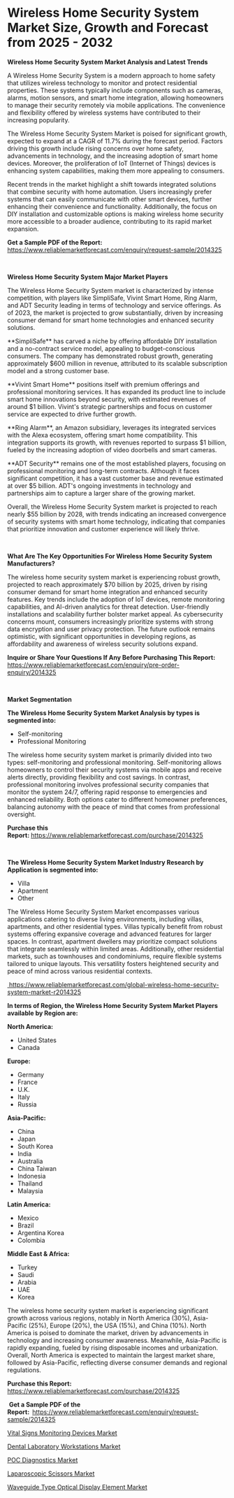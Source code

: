 <p><h1>Wireless Home Security System Market Size, Growth and Forecast from 2025 - 2032</h1></p><p><strong>Wireless Home Security System Market Analysis and Latest Trends</strong></p>
<p><p>A Wireless Home Security System is a modern approach to home safety that utilizes wireless technology to monitor and protect residential properties. These systems typically include components such as cameras, alarms, motion sensors, and smart home integration, allowing homeowners to manage their security remotely via mobile applications. The convenience and flexibility offered by wireless systems have contributed to their increasing popularity.</p><p>The Wireless Home Security System Market is poised for significant growth, expected to expand at a CAGR of 11.7% during the forecast period. Factors driving this growth include rising concerns over home safety, advancements in technology, and the increasing adoption of smart home devices. Moreover, the proliferation of IoT (Internet of Things) devices is enhancing system capabilities, making them more appealing to consumers.</p><p>Recent trends in the market highlight a shift towards integrated solutions that combine security with home automation. Users increasingly prefer systems that can easily communicate with other smart devices, further enhancing their convenience and functionality. Additionally, the focus on DIY installation and customizable options is making wireless home security more accessible to a broader audience, contributing to its rapid market expansion.</p></p>
<p><strong>Get a Sample PDF of the Report:&nbsp;</strong> <a href="https://www.reliablemarketforecast.com/enquiry/request-sample/2014325?utm_campaign=2749&utm_medium=2&utm_source=Github&utm_content=ia&utm_term=06042025&utm_id=wireless-home-security-system">https://www.reliablemarketforecast.com/enquiry/request-sample/2014325</a></p>
<p>&nbsp;</p>
<p><strong>Wireless Home Security System Major Market Players</strong></p>
<p><p>The Wireless Home Security System market is characterized by intense competition, with players like SimpliSafe, Vivint Smart Home, Ring Alarm, and ADT Security leading in terms of technology and service offerings. As of 2023, the market is projected to grow substantially, driven by increasing consumer demand for smart home technologies and enhanced security solutions.</p><p>**SimpliSafe** has carved a niche by offering affordable DIY installation and a no-contract service model, appealing to budget-conscious consumers. The company has demonstrated robust growth, generating approximately $600 million in revenue, attributed to its scalable subscription model and a strong customer base.</p><p>**Vivint Smart Home** positions itself with premium offerings and professional monitoring services. It has expanded its product line to include smart home innovations beyond security, with estimated revenues of around $1 billion. Vivint's strategic partnerships and focus on customer service are expected to drive further growth.</p><p>**Ring Alarm**, an Amazon subsidiary, leverages its integrated services with the Alexa ecosystem, offering smart home compatibility. This integration supports its growth, with revenues reported to surpass $1 billion, fueled by the increasing adoption of video doorbells and smart cameras.</p><p>**ADT Security** remains one of the most established players, focusing on professional monitoring and long-term contracts. Although it faces significant competition, it has a vast customer base and revenue estimated at over $5 billion. ADT's ongoing investments in technology and partnerships aim to capture a larger share of the growing market.</p><p>Overall, the Wireless Home Security System market is projected to reach nearly $55 billion by 2028, with trends indicating an increased convergence of security systems with smart home technology, indicating that companies that prioritize innovation and customer experience will likely thrive.</p></p>
<p>&nbsp;</p>
<p><strong>What Are The Key Opportunities For Wireless Home Security System Manufacturers?</strong></p>
<p><p>The wireless home security system market is experiencing robust growth, projected to reach approximately $70 billion by 2025, driven by rising consumer demand for smart home integration and enhanced security features. Key trends include the adoption of IoT devices, remote monitoring capabilities, and AI-driven analytics for threat detection. User-friendly installations and scalability further bolster market appeal. As cybersecurity concerns mount, consumers increasingly prioritize systems with strong data encryption and user privacy protection. The future outlook remains optimistic, with significant opportunities in developing regions, as affordability and awareness of wireless security solutions expand.</p></p>
<p><strong>Inquire or Share Your Questions If Any Before Purchasing This Report:</strong> <a href="https://www.reliablemarketforecast.com/enquiry/pre-order-enquiry/2014325?utm_campaign=2749&utm_medium=2&utm_source=Github&utm_content=ia&utm_term=06042025&utm_id=wireless-home-security-system">https://www.reliablemarketforecast.com/enquiry/pre-order-enquiry/2014325</a></p>
<p>&nbsp;</p>
<p><strong>Market Segmentation</strong></p>
<p><strong>The Wireless Home Security System Market Analysis by types is segmented into:</strong></p>
<p><ul><li>Self-monitoring</li><li>Professional Monitoring</li></ul></p>
<p><p>The wireless home security system market is primarily divided into two types: self-monitoring and professional monitoring. Self-monitoring allows homeowners to control their security systems via mobile apps and receive alerts directly, providing flexibility and cost savings. In contrast, professional monitoring involves professional security companies that monitor the system 24/7, offering rapid response to emergencies and enhanced reliability. Both options cater to different homeowner preferences, balancing autonomy with the peace of mind that comes from professional oversight.</p></p>
<p><strong>Purchase this Report:&nbsp;</strong><a href="https://www.reliablemarketforecast.com/purchase/2014325?utm_campaign=2749&utm_medium=2&utm_source=Github&utm_content=ia&utm_term=06042025&utm_id=wireless-home-security-system">https://www.reliablemarketforecast.com/purchase/2014325</a></p>
<p>&nbsp;</p>
<p><strong>The Wireless Home Security System Market Industry Research by Application is segmented into:</strong></p>
<p><ul><li>Villa</li><li>Apartment</li><li>Other</li></ul></p>
<p><p>The Wireless Home Security System Market encompasses various applications catering to diverse living environments, including villas, apartments, and other residential types. Villas typically benefit from robust systems offering expansive coverage and advanced features for larger spaces. In contrast, apartment dwellers may prioritize compact solutions that integrate seamlessly within limited areas. Additionally, other residential markets, such as townhouses and condominiums, require flexible systems tailored to unique layouts. This versatility fosters heightened security and peace of mind across various residential contexts.</p></p>
<p><a href="https://www.reliablemarketforecast.com/global-wireless-home-security-system-market-r2014325?utm_campaign=2749&utm_medium=2&utm_source=Github&utm_content=ia&utm_term=06042025&utm_id=wireless-home-security-system">&nbsp;https://www.reliablemarketforecast.com/global-wireless-home-security-system-market-r2014325</a></p>
<p><strong>In terms of Region, the Wireless Home Security System Market Players available by Region are:</strong></p>
<p>
    <p> <strong> North America: </strong>
        <ul>
            <li>United States</li>
            <li>Canada</li>
        </ul>
        </p> 
    <p> <strong> Europe: </strong>
        <ul>
            <li>Germany</li>
            <li>France</li>
            <li>U.K.</li>
            <li>Italy</li>
            <li>Russia</li>
        </ul>
        </p> 
    <p> <strong> Asia-Pacific: </strong>
        <ul>
            <li>China</li>
            <li>Japan</li>
            <li>South Korea</li>
            <li>India</li>
            <li>Australia</li>
            <li>China Taiwan</li>
            <li>Indonesia</li>
            <li>Thailand</li>
            <li>Malaysia</li>
        </ul>
        </p> 
    <p> <strong> Latin America: </strong>
        <ul>
            <li>Mexico</li>
            <li>Brazil</li>
            <li>Argentina Korea</li>
            <li>Colombia</li>
        </ul>
        </p> 
    <p> <strong> Middle East & Africa: </strong>
        <ul>
            <li>Turkey</li>
            <li>Saudi</li>
            <li>Arabia</li>
            <li>UAE</li>
            <li>Korea</li>
        </ul>
    </p>
    </p>
<p><p>The wireless home security system market is experiencing significant growth across various regions, notably in North America (30%), Asia-Pacific (25%), Europe (20%), the USA (15%), and China (10%). North America is poised to dominate the market, driven by advancements in technology and increasing consumer awareness. Meanwhile, Asia-Pacific is rapidly expanding, fueled by rising disposable incomes and urbanization. Overall, North America is expected to maintain the largest market share, followed by Asia-Pacific, reflecting diverse consumer demands and regional regulations.</p></p>
<p><strong>Purchase this Report: </strong><a href="https://www.reliablemarketforecast.com/purchase/2014325?utm_campaign=2749&utm_medium=2&utm_source=Github&utm_content=ia&utm_term=06042025&utm_id=wireless-home-security-system">https://www.reliablemarketforecast.com/purchase/2014325</a></p>
<p>&nbsp;<strong>Get a Sample PDF of the Report:&nbsp;&nbsp;</strong><a href="https://www.reliablemarketforecast.com/enquiry/request-sample/2014325?utm_campaign=2749&utm_medium=2&utm_source=Github&utm_content=ia&utm_term=06042025&utm_id=wireless-home-security-system">https://www.reliablemarketforecast.com/enquiry/request-sample/2014325</a></p>
<p><strong></strong></p>
<p><p><a href="https://www.linkedin.com/pulse/vital-signs-monitoring-devices-market-report-expected-cagr-xpfsc?utm_campaign=2749&utm_medium=2&utm_source=Github&utm_content=ia&utm_term=06042025&utm_id=wireless-home-security-system">Vital Signs Monitoring Devices Market</a></p><p><a href="https://www.linkedin.com/pulse/dental-laboratory-workstations-market-global-regional-oejpc?utm_campaign=2749&utm_medium=2&utm_source=Github&utm_content=ia&utm_term=06042025&utm_id=wireless-home-security-system">Dental Laboratory Workstations Market</a></p><p><a href="https://www.linkedin.com/pulse/comprehensive-study-poc-diagnostics-market-size-dynamics-efbuc?utm_campaign=2749&utm_medium=2&utm_source=Github&utm_content=ia&utm_term=06042025&utm_id=wireless-home-security-system">POC Diagnostics Market</a></p><p><a href="https://www.linkedin.com/pulse/breaking-down-laparoscopic-scissors-market-growth-102-cagr-expected-27tjc?utm_campaign=2749&utm_medium=2&utm_source=Github&utm_content=ia&utm_term=06042025&utm_id=wireless-home-security-system">Laparoscopic Scissors Market</a></p><p><a href="https://github.com/leyesamilej/Market-Research-Report-List-1/blob/main/waveguide-type-optical-display-element-market.md?utm_campaign=2749&utm_medium=2&utm_source=Github&utm_content=ia&utm_term=06042025&utm_id=wireless-home-security-system">Waveguide Type Optical Display Element Market</a></p></p>